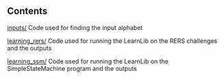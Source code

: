 ## Contents
[inputs/](../../tree/master/inputs) Code used for finding the input alphabet

[learning_rers/](../../tree/master/learning_rers) Code used for running the LearnLib on the RERS challenges and the outputs

[learning_ssm/](../../tree/master/learning_ssm) Code used for running the LearnLib on the SimpleStateMachine program and the outputs

